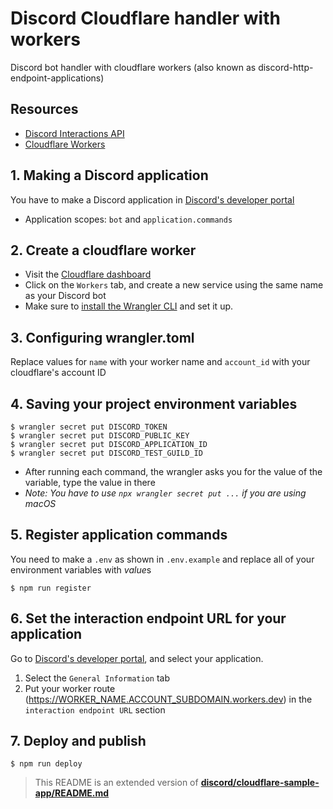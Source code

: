 # Discord Cloudflare handler with workers

Discord bot handler with cloudflare workers (also known as discord-http-endpoint-applications)

## Resources

- [Discord Interactions API](https://discord.com/developers/docs/interactions/receiving-and-responding)
- [Cloudflare Workers](https://workers.cloudflare.com/)

## 1. Making a Discord application

You have to make a Discord application in [Discord's developer portal](https://discord.com/developers/applications)
 - Application scopes: `bot` and `application.commands`

## 2. Create a cloudflare worker

- Visit the [Cloudflare dashboard](https://dash.cloudflare.com/)
- Click on the `Workers` tab, and create a new service using the same name as your Discord bot
- Make sure to [install the Wrangler CLI](https://developers.cloudflare.com/workers/cli-wrangler/install-update/) and set it up.

## 3. Configuring wrangler.toml

Replace values for `name` with your worker name and `account_id` with your cloudflare's account ID

## 4. Saving your project environment variables

```
$ wrangler secret put DISCORD_TOKEN
$ wrangler secret put DISCORD_PUBLIC_KEY
$ wrangler secret put DISCORD_APPLICATION_ID
$ wrangler secret put DISCORD_TEST_GUILD_ID
```
- After running each command, the wrangler asks you for the value of the variable, type the value in there
- *Note: You have to use `npx wrangler secret put ...` if you are using macOS*

## 5. Register application commands

You need to make a `.env` as shown in `.env.example` and replace all of your environment variables with *value*s

```
$ npm run register
```

## 6. Set the interaction endpoint URL for your application

Go to [Discord's developer portal](https://discord.com/developers/applications), and select your application. 
1. Select the `General Information` tab
2. Put your worker route (https://WORKER_NAME.ACCOUNT_SUBDOMAIN.workers.dev) in the `interaction endpoint URL` section

## 7. Deploy and publish

```
$ npm run deploy
```

> This README is an extended version of [**discord/cloudflare-sample-app/README.md**](https://github.com/discord/cloudflare-sample-app/blob/main/README.md)